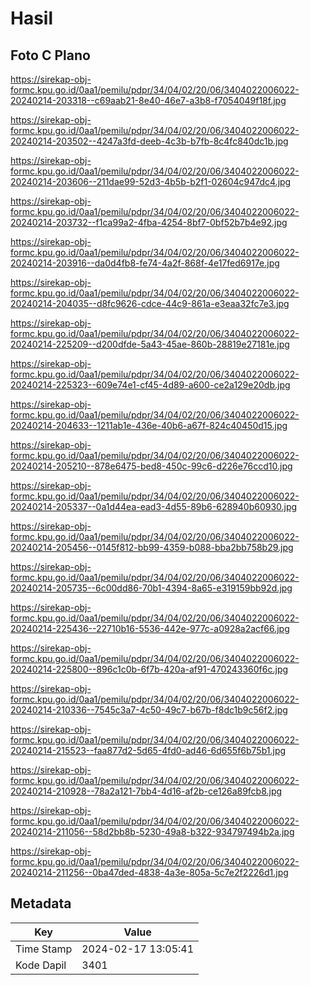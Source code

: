 # Hasil

## Foto C Plano

https://sirekap-obj-formc.kpu.go.id/0aa1/pemilu/pdpr/34/04/02/20/06/3404022006022-20240214-203318--c69aab21-8e40-46e7-a3b8-f7054049f18f.jpg

https://sirekap-obj-formc.kpu.go.id/0aa1/pemilu/pdpr/34/04/02/20/06/3404022006022-20240214-203502--4247a3fd-deeb-4c3b-b7fb-8c4fc840dc1b.jpg

https://sirekap-obj-formc.kpu.go.id/0aa1/pemilu/pdpr/34/04/02/20/06/3404022006022-20240214-203606--211dae99-52d3-4b5b-b2f1-02604c947dc4.jpg

https://sirekap-obj-formc.kpu.go.id/0aa1/pemilu/pdpr/34/04/02/20/06/3404022006022-20240214-203732--f1ca99a2-4fba-4254-8bf7-0bf52b7b4e92.jpg

https://sirekap-obj-formc.kpu.go.id/0aa1/pemilu/pdpr/34/04/02/20/06/3404022006022-20240214-203916--da0d4fb8-fe74-4a2f-868f-4e17fed6917e.jpg

https://sirekap-obj-formc.kpu.go.id/0aa1/pemilu/pdpr/34/04/02/20/06/3404022006022-20240214-204035--d8fc9626-cdce-44c9-861a-e3eaa32fc7e3.jpg

https://sirekap-obj-formc.kpu.go.id/0aa1/pemilu/pdpr/34/04/02/20/06/3404022006022-20240214-225209--d200dfde-5a43-45ae-860b-28819e27181e.jpg

https://sirekap-obj-formc.kpu.go.id/0aa1/pemilu/pdpr/34/04/02/20/06/3404022006022-20240214-225323--609e74e1-cf45-4d89-a600-ce2a129e20db.jpg

https://sirekap-obj-formc.kpu.go.id/0aa1/pemilu/pdpr/34/04/02/20/06/3404022006022-20240214-204633--1211ab1e-436e-40b6-a67f-824c40450d15.jpg

https://sirekap-obj-formc.kpu.go.id/0aa1/pemilu/pdpr/34/04/02/20/06/3404022006022-20240214-205210--878e6475-bed8-450c-99c6-d226e76ccd10.jpg

https://sirekap-obj-formc.kpu.go.id/0aa1/pemilu/pdpr/34/04/02/20/06/3404022006022-20240214-205337--0a1d44ea-ead3-4d55-89b6-628940b60930.jpg

https://sirekap-obj-formc.kpu.go.id/0aa1/pemilu/pdpr/34/04/02/20/06/3404022006022-20240214-205456--0145f812-bb99-4359-b088-bba2bb758b29.jpg

https://sirekap-obj-formc.kpu.go.id/0aa1/pemilu/pdpr/34/04/02/20/06/3404022006022-20240214-205735--6c00dd86-70b1-4394-8a65-e319159bb92d.jpg

https://sirekap-obj-formc.kpu.go.id/0aa1/pemilu/pdpr/34/04/02/20/06/3404022006022-20240214-225436--22710b16-5536-442e-977c-a0928a2acf66.jpg

https://sirekap-obj-formc.kpu.go.id/0aa1/pemilu/pdpr/34/04/02/20/06/3404022006022-20240214-225800--896c1c0b-6f7b-420a-af91-470243360f6c.jpg

https://sirekap-obj-formc.kpu.go.id/0aa1/pemilu/pdpr/34/04/02/20/06/3404022006022-20240214-210336--7545c3a7-4c50-49c7-b67b-f8dc1b9c56f2.jpg

https://sirekap-obj-formc.kpu.go.id/0aa1/pemilu/pdpr/34/04/02/20/06/3404022006022-20240214-215523--faa877d2-5d65-4fd0-ad46-6d655f6b75b1.jpg

https://sirekap-obj-formc.kpu.go.id/0aa1/pemilu/pdpr/34/04/02/20/06/3404022006022-20240214-210928--78a2a121-7bb4-4d16-af2b-ce126a89fcb8.jpg

https://sirekap-obj-formc.kpu.go.id/0aa1/pemilu/pdpr/34/04/02/20/06/3404022006022-20240214-211056--58d2bb8b-5230-49a8-b322-934797494b2a.jpg

https://sirekap-obj-formc.kpu.go.id/0aa1/pemilu/pdpr/34/04/02/20/06/3404022006022-20240214-211256--0ba47ded-4838-4a3e-805a-5c7e2f2226d1.jpg


## Metadata

| Key        | Value               |
| ---------- | ------------------- |
| Time Stamp | 2024-02-17 13:05:41 |
| Kode Dapil | 3401                |



